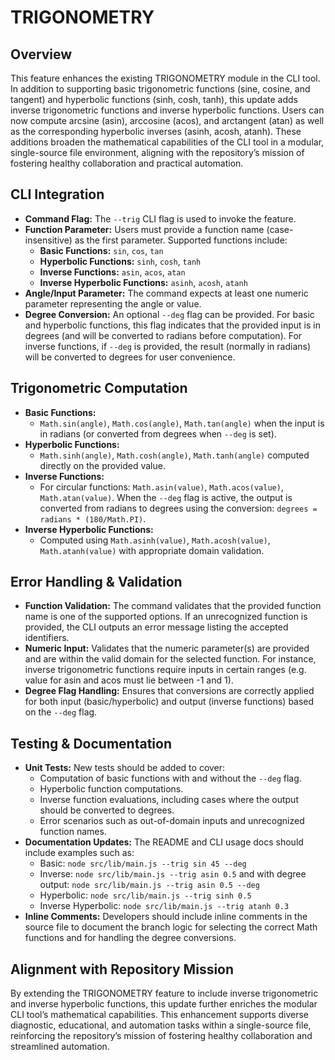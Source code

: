# TRIGONOMETRY

## Overview
This feature enhances the existing TRIGONOMETRY module in the CLI tool. In addition to supporting basic trigonometric functions (sine, cosine, and tangent) and hyperbolic functions (sinh, cosh, tanh), this update adds inverse trigonometric functions and inverse hyperbolic functions. Users can now compute arcsine (asin), arccosine (acos), and arctangent (atan) as well as the corresponding hyperbolic inverses (asinh, acosh, atanh). These additions broaden the mathematical capabilities of the CLI tool in a modular, single-source file environment, aligning with the repository’s mission of fostering healthy collaboration and practical automation.

## CLI Integration
- **Command Flag:** The `--trig` CLI flag is used to invoke the feature.
- **Function Parameter:** Users must provide a function name (case-insensitive) as the first parameter. Supported functions include:
  - **Basic Functions:** `sin`, `cos`, `tan`
  - **Hyperbolic Functions:** `sinh`, `cosh`, `tanh`
  - **Inverse Functions:** `asin`, `acos`, `atan`
  - **Inverse Hyperbolic Functions:** `asinh`, `acosh`, `atanh`
- **Angle/Input Parameter:** The command expects at least one numeric parameter representing the angle or value. 
- **Degree Conversion:** An optional `--deg` flag can be provided. For basic and hyperbolic functions, this flag indicates that the provided input is in degrees (and will be converted to radians before computation). For inverse functions, if `--deg` is provided, the result (normally in radians) will be converted to degrees for user convenience.

## Trigonometric Computation
- **Basic Functions:** 
  - `Math.sin(angle)`, `Math.cos(angle)`, `Math.tan(angle)` when the input is in radians (or converted from degrees when `--deg` is set).
- **Hyperbolic Functions:** 
  - `Math.sinh(angle)`, `Math.cosh(angle)`, `Math.tanh(angle)` computed directly on the provided value.
- **Inverse Functions:** 
  - For circular functions: `Math.asin(value)`, `Math.acos(value)`, `Math.atan(value)`. When the `--deg` flag is active, the output is converted from radians to degrees using the conversion: `degrees = radians * (180/Math.PI)`.
- **Inverse Hyperbolic Functions:** 
  - Computed using `Math.asinh(value)`, `Math.acosh(value)`, `Math.atanh(value)` with appropriate domain validation.

## Error Handling & Validation
- **Function Validation:** The command validates that the provided function name is one of the supported options. If an unrecognized function is provided, the CLI outputs an error message listing the accepted identifiers.
- **Numeric Input:** Validates that the numeric parameter(s) are provided and are within the valid domain for the selected function. For instance, inverse trigonometric functions require inputs in certain ranges (e.g. value for asin and acos must lie between -1 and 1).
- **Degree Flag Handling:** Ensures that conversions are correctly applied for both input (basic/hyperbolic) and output (inverse functions) based on the `--deg` flag.

## Testing & Documentation
- **Unit Tests:** New tests should be added to cover:
  - Computation of basic functions with and without the `--deg` flag.
  - Hyperbolic function computations.
  - Inverse function evaluations, including cases where the output should be converted to degrees.
  - Error scenarios such as out-of-domain inputs and unrecognized function names.
- **Documentation Updates:** The README and CLI usage docs should include examples such as:
  - Basic: `node src/lib/main.js --trig sin 45 --deg`
  - Inverse: `node src/lib/main.js --trig asin 0.5` and with degree output: `node src/lib/main.js --trig asin 0.5 --deg`
  - Hyperbolic: `node src/lib/main.js --trig sinh 0.5`
  - Inverse Hyperbolic: `node src/lib/main.js --trig atanh 0.3`
- **Inline Comments:** Developers should include inline comments in the source file to document the branch logic for selecting the correct Math functions and for handling the degree conversions.

## Alignment with Repository Mission
By extending the TRIGONOMETRY feature to include inverse trigonometric and inverse hyperbolic functions, this update further enriches the modular CLI tool’s mathematical capabilities. This enhancement supports diverse diagnostic, educational, and automation tasks within a single-source file, reinforcing the repository’s mission of fostering healthy collaboration and streamlined automation.